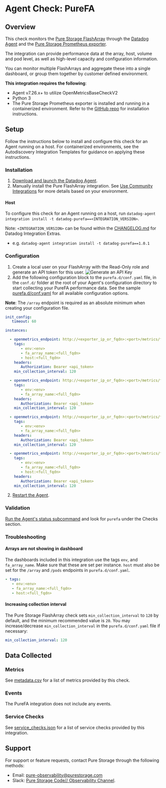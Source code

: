 # Agent Check: PureFA

## Overview

This check monitors the [Pure Storage FlashArray][3] through the [Datadog Agent][2] and the [Pure Storage Prometheus exporter][1]. 

The integration can provide performance data at the array, host, volume and pod level, as well as high-level capacity and configuration information.

You can monitor multiple FlashArrays and aggregate these into a single dashboard, or group them together by customer defined environment.

**This integration requires the following**:

 - Agent v7.26.x+ to utilize OpenMetricsBaseCheckV2
 - Python 3
 - The Pure Storage Prometheus exporter is installed and running in a containerized environment. Refer to the [GitHub repo][1] for installation instructions.

## Setup

Follow the instructions below to install and configure this check for an Agent running on a host. For containerized environments, see the Autodiscovery Integration Templates for guidance on applying these instructions.

### Installation

1. [Download and launch the Datadog Agent][9].
2. Manually install the Pure FlashArray integration. See [Use Community Integrations][10] for more details based on your environment.


#### Host

To configure this check for an Agent running on a host, run `datadog-agent integration install -t datadog-purefa==<INTEGRATION_VERSION>`.

Note:  `<INTEGRATION_VERSION>` can be found within the [CHANGELOG.md][13] for Datadog Integration Extras. 
  * e.g. `datadog-agent integration install -t datadog-purefa==1.0.1`

### Configuration

1. Create a local user on your FlashArray with the Read-Only role and generate an API token for this user.
   ![Generate an API Key](https://raw.githubusercontent.com/DataDog/integrations-extras/master/purefa/images/API.png) 
2. Add the following configuration block to the `purefa.d/conf.yaml` file, in the `conf.d/` folder at the root of your Agent's configuration directory to start collecting your PureFA performance data. See the sample [purefa.d/conf.yaml][4] for all available configuration options.

**Note**: The `/array` endpoint is required as an absolute minimum when creating your configuration file.

```yaml
init_config:
   timeout: 60

instances:

  - openmetrics_endpoint: http://<exporter_ip_or_fqdn>:<port>/metrics/flasharray/array?endpoint=<array_ip_or_fqdn>
    tags:
       - env:<env>
       - fa_array_name:<full_fqdn>
       - host:<full_fqdn>
    headers:
       Authorization: Bearer <api_token>
    min_collection_interval: 120

  - openmetrics_endpoint: http://<exporter_ip_or_fqdn>:<port>/metrics/flasharray/volumes?endpoint=<array_ip_or_fqdn>
    tags:
       - env:<env>
       - fa_array_name:<full_fqdn>
    headers:
       Authorization: Bearer <api_token>
    min_collection_interval: 120

  - openmetrics_endpoint: http://<exporter_ip_or_fqdn>:<port>/metrics/flasharray/hosts?endpoint=<array_ip_or_fqdn>
    tags:
       - env:<env>
       - fa_array_name:<full_fqdn>
    headers:
       Authorization: Bearer <api_token>
    min_collection_interval: 120

  - openmetrics_endpoint: http://<exporter_ip_or_fqdn>:<port>/metrics/flasharray/pods?endpoint=<array_ip_or_fqdn>
    tags:
       - env:<env>
       - fa_array_name:<full_fqdn>
       - host:<full_fqdn>
    headers:
       Authorization: Bearer <api_token>
    min_collection_interval: 120
```

2. [Restart the Agent][5].

### Validation

[Run the Agent's status subcommand][6] and look for `purefa` under the Checks section.

### Troubleshooting

#### Arrays are not showing in dashboard

The dashboards included in this integration use the tags `env`, and `fa_array_name`. Make sure that these are set per instance. `host` must also be set for the `/array` and `/pods` endpoints in `purefa.d/conf.yaml`.

```yaml
- tags:
   - env:<env>
   - fa_array_name:<full_fqdn>
   - host:<full_fqdn>
```

#### Increasing collection interval

The Pure Storage FlashArray check sets `min_collection_interval` to `120` by default, and the minimum recommended value is `20`. You may increase/decrease `min_collection_interval` in the `purefa.d/conf.yaml` file if necessary:

```yaml
min_collection_interval: 120
```


## Data Collected

### Metrics

See [metadata.csv][7] for a list of metrics provided by this check.

### Events

The PureFA integration does not include any events.

### Service Checks

See [service_checks.json][12] for a list of service checks provided by this integration.

## Support

For support or feature requests, contact Pure Storage through the following methods:
* Email: pure-observability@purestorage.com
* Slack: [Pure Storage Code// Observability Channel][11].

[1]: https://github.com/PureStorage-OpenConnect/pure-fa-openmetrics-exporter
[2]: https://app.datadoghq.com/account/settings#agent
[3]: https://www.purestorage.com/products.html
[4]: https://github.com/datadog/integrations-extras/blob/master/purefa/datadog_checks/purefa/data/conf.yaml.example
[5]: https://docs.datadoghq.com/agent/guide/agent-commands/#start-stop-and-restart-the-agent
[6]: https://docs.datadoghq.com/agent/guide/agent-commands/#agent-status-and-information
[7]: https://github.com/DataDog/integrations-extras/blob/master/purefa/metadata.csv
[9]: https://app.datadoghq.com/account/settings#agent
[10]: https://docs.datadoghq.com/agent/guide/community-integrations-installation-with-docker-agent
[11]: https://code-purestorage.slack.com/messages/C0357KLR1EU
[12]: https://github.com/DataDog/integrations-extras/blob/master/purefa/assets/service_checks.json
[13]: https://github.com/DataDog/integrations-extras/blob/master/purefa/CHANGELOG.md

